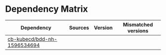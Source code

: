 # Dependency Matrix

Dependency | Sources | Version | Mismatched versions
---------- | ------- | ------- | -------------------
[cb-kubecd/bdd-nh-1596534694](https://github.com/cb-kubecd/bdd-nh-1596534694.git) |  | []() | 
